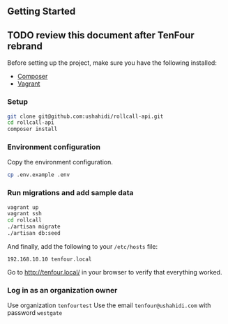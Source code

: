 ## Getting Started

## TODO review this document after TenFour rebrand

Before setting up the project, make sure you have the following installed:

- [Composer](https://getcomposer.org/)
- [Vagrant](https://www.vagrantup.com/)

### Setup

```bash
git clone git@github.com:ushahidi/rollcall-api.git
cd rollcall-api
composer install
```

### Environment configuration

Copy the environment configuration.

```bash
cp .env.example .env
```

### Run migrations and add sample data

```bash
vagrant up
vagrant ssh
cd rollcall
./artisan migrate
./artisan db:seed
```

And finally, add the following to your `/etc/hosts` file:

```
192.168.10.10 tenfour.local
```

Go to http://tenfour.local/ in your browser to verify that everything worked.

### Log in as an organization owner
Use organization `tenfourtest`
Use the email `tenfour@ushahidi.com` with password `westgate`
